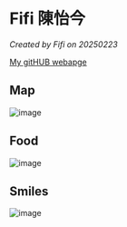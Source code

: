 
# Fifi 陳怡今

*Created by Fifi on 20250223*

[My gitHUB webapge]([https://github.com/chenyijin0297])


## Map
![image](https://github.com/user-attachments/assets/6f3bd68e-e5fa-4304-ab2e-a72cea3d918d)


## Food
![image](https://github.com/user-attachments/assets/a219d599-be80-47d2-b2e1-cda0efc96564)


## Smiles

![image](https://github.com/user-attachments/assets/c6c6b63d-befe-4469-9d7e-acd3c0d123d6)

